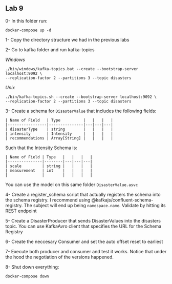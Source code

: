 ## Lab 9

0- In this folder run:

```
docker-compose up -d
```

1- Copy the directory structure we had in the previous labs 

2- Go to kafka folder and run kafka-topics

*Windows*

```
./bin/windows/kafka-topics.bat --create --bootstrap-server localhost:9092 \
--replication-factor 2 --partitions 3 --topic disasters
```

*Unix*

```
./bin/kafka-topics.sh --create --bootstrap-server localhost:9092 \
--replication-factor 2 --partitions 3 --topic disasters
```

3- Create a schema for `DisasterValue` that includes the following fields:

```
| Name of Field   | Type          |   |   |   |
|-----------------|---------------|---|---|---|
| disasterType    | string        |   |   |   |
| intensity       | Intensity     |   |   |   |
| recommendations | Array[String] |   |   |   |
```

Such that the Intensity Schema is:

```
| Name of Field | Type   |   |   |   |
|---------------|--------|---|---|---|
| scale         | string |   |   |   |
| measurement   | int    |   |   |   |
|               |        |   |   |   |
```

You can use the model on this same folder `DisasterValue.asvc`

4- Create a register_schema script that actually registers the schema into the schema registry. I recommend using @kafkajs/confluent-schema-registry. The subject will end up being `namespace.name`.
Validate by hitting its REST endpoint

5- Create a DisasterProducer that sends DisasterValues into the disasters topic. You can use KafkaAvro client that specifies the URL for the Schema Registry

6- Create the neccesary Consumer and set the auto offset reset to earliest

7- Execute both producer and consumer and test it works. Notice that under the hood the negotiation of the versions happened.

8- Shut down everything:

```
docker-compose down
```

